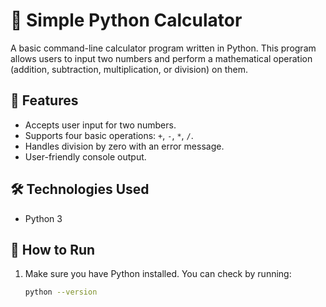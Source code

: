 # 🧮 Simple Python Calculator

A basic command-line calculator program written in Python. This program allows users to input two numbers and perform a mathematical operation (addition, subtraction, multiplication, or division) on them.

## 📌 Features

- Accepts user input for two numbers.
- Supports four basic operations: `+`, `-`, `*`, `/`.
- Handles division by zero with an error message.
- User-friendly console output.

## 🛠️ Technologies Used

- Python 3

## 🚀 How to Run

1. Make sure you have Python installed. You can check by running:
   ```bash
   python --version

